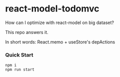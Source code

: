 # react-model-todomvc

How can I optimize with react-model on big dataset?

This repo answers it.

In short words: React.memo + useStore's depActions

### Quick Start

```
npm i
npm run start
```
